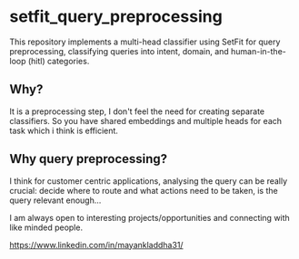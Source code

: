 # setfit_query_preprocessing

This repository implements a multi-head classifier using SetFit for query preprocessing, classifying queries into intent, domain, and human-in-the-loop (hitl) categories. 

## Why?

It is a preprocessing step, I don't feel the need for creating separate classifiers. So you have shared embeddings and multiple heads for each task which i think is efficient.

## Why query preprocessing?

I think for customer centric applications, analysing the query can be really crucial: decide where to route and what actions need to be taken, is the query relevant enough...

I am always open to interesting projects/opportunities and connecting with like minded people. 

https://www.linkedin.com/in/mayankladdha31/
